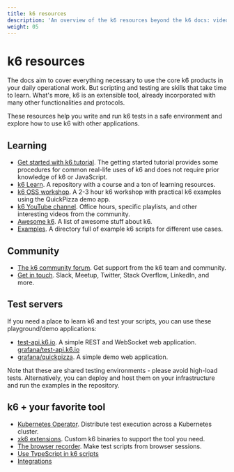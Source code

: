 ```yaml
---
title: k6 resources
description: 'An overview of the k6 resources beyond the k6 docs: videos, repositories, test servers, courses, and more'
weight: 05
---
```


# k6 resources

The docs aim to cover everything necessary to use the core k6 products in your daily operational work.
But scripting and testing are skills that take time to learn.
What's more, k6 is an extensible tool, already incorporated with many other functionalities and protocols.

These resources help you write and run k6 tests in a safe environment and explore how to use k6 with other applications.

## Learning

- [Get started with k6 tutorial](https://grafana.com/docs/k6/<K6_VERSION>/examples/get-started-with-k6). The getting started tutorial provides some procedures for common real-life uses of k6 and does not require prior knowledge of k6 or JavaScript.
- [k6 Learn](https://github.com/grafana/k6-learn). A repository with a course and a ton of learning resources.
- [k6 OSS workshop](https://github.com/grafana/k6-oss-workshop). A 2-3 hour k6 workshop with practical k6 examples using the QuickPizza demo app.
- [k6 YouTube channel](https://www.youtube.com/playlist?list=PLDGkOdUX1UjrZM3lIHvFcKJxVgl2n4J65). Office hours, specific playlists, and other interesting videos from the community.
- [Awesome k6](https://github.com/grafana/awesome-k6). A list of awesome stuff about k6.
- [Examples](https://github.com/grafana/k6/tree/master/examples). A directory full of example k6 scripts for different use cases.

## Community

- [The k6 community forum](https://community.grafana.com/). Get support from the k6 team and community.
- [Get in touch](https://k6.io/community/#join-the-conversation). Slack, Meetup, Twitter, Stack Overflow, LinkedIn, and more.

## Test servers

If you need a place to learn k6 and test your scripts, you can use these playground/demo applications:

- [test-api.k6.io](https://test-api.k6.io/). A simple REST and WebSocket web application. [grafana/test-api.k6.io](https://github.com/grafana/test-api.k6.io)
- [grafana/quickpizza](https://github.com/grafana/quickpizza). A simple demo web application.

Note that these are shared testing environments - please avoid high-load tests. Alternatively, you can deploy and host them on your infrastructure and run the examples in the repository.

## k6 + your favorite tool

- [Kubernetes Operator](https://k6.io/blog/running-distributed-tests-on-k8s/). Distribute test execution across a Kubernetes cluster.
- [xk6 extensions](https://grafana.com/docs/k6/<K6_VERSION>/extensions). Custom k6 binaries to support the tool you need.
- [The browser recorder](https://grafana.com/docs/k6/<K6_VERSION>/using-k6/test-authoring/create-tests-from-recordings/using-the-browser-recorder). Make test scripts from browser sessions.
- [Use TypeScript in k6 scripts](https://grafana.com/docs/k6/<K6_VERSION>/using-k6/javascript-typescript-compatibility-mode/)
- [Integrations](https://grafana.com/docs/k6/<K6_VERSION>/misc/integrations)
